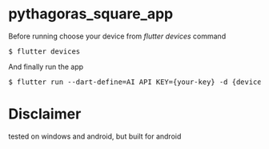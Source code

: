 # pythagoras_square_app

Before running choose your device from <i>flutter devices</i> command
<pre>$ flutter devices</pre>
And finally run the app
<pre>$ flutter run --dart-define=AI_API_KEY={your-key} -d {device-id} </pre>

# Disclaimer
tested on windows and android, but built for android